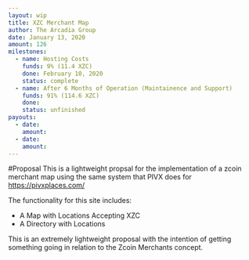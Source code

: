 ```yaml
---
layout: wip
title: XZC Merchant Map
author: The Arcadia Group
date: January 13, 2020
amount: 126
milestones:
  - name: Hosting Costs 
    funds: 9% (11.4 XZC)
    done: February 10, 2020
    status: complete
  - name: After 6 Months of Operation (Maintainence and Support)
    funds: 91% (114.6‬ XZC)
    done: 
    status: unfinished
payouts:
  - date: 
    amount:
  - date:
    amount:
---
```

#Proposal
This is a lightweight propsal for the implementation of a zcoin merchant map using the same system that PIVX does for https://pivxplaces.com/

The functionality for this site includes:
- A Map with Locations Accepting XZC
- A Directory with Locations

This is an extremely lightweight proposal with the intention of getting something going in relation to the Zcoin Merchants concept. 
